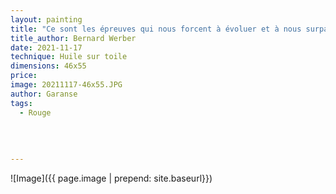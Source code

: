 ```yaml
---
layout: painting
title: "Ce sont les épreuves qui nous forcent à évoluer et à nous surpasser. Il n'y a pas de chemin intéressant sans grandes difficultés..."   
title_author: Bernard Werber   
date: 2021-11-17
technique: Huile sur toile
dimensions: 46x55 
price: 
image: 20211117-46x55.JPG
author: Garanse
tags:
  - Rouge
  
  
  
  
---
```

![Image]({{ page.image | prepend: site.baseurl}})

